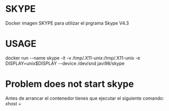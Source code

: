 # SKYPE
Docker imagen SKYPE para utilizar el prgrama Skype V4.3

# USAGE
docker run --name skype -it -v /tmp/.X11-unix:/tmp/.X11-unix -e DISPLAY=unix$DISPLAY --device /dev/snd javi98/skype

# Problem does not start skype
Antes de arrancar el contenedor tienes que ejecutar el siguiente comando:   xhost + 
